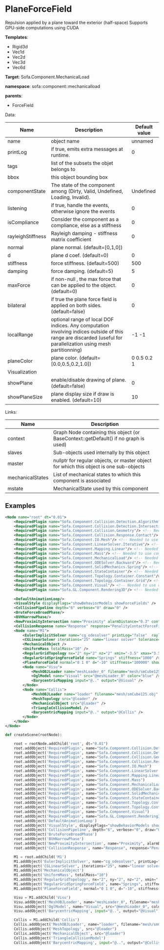 # PlaneForceField

Repulsion applied by a plane toward the exterior (half-space)
Supports GPU-side computations using CUDA


__Templates__:
- Rigid3d
- Vec1d
- Vec2d
- Vec3d
- Vec6d

__Target__: Sofa.Component.MechanicalLoad

__namespace__: sofa::component::mechanicalload

__parents__: 
- ForceField

Data: 

<table>
<thead>
    <tr>
        <th>Name</th>
        <th>Description</th>
        <th>Default value</th>
    </tr>
</thead>
<tbody>
	<tr>
		<td>name</td>
		<td>
object name
</td>
		<td>unnamed</td>
	</tr>
	<tr>
		<td>printLog</td>
		<td>
if true, emits extra messages at runtime.
</td>
		<td>0</td>
	</tr>
	<tr>
		<td>tags</td>
		<td>
list of the subsets the objet belongs to
</td>
		<td></td>
	</tr>
	<tr>
		<td>bbox</td>
		<td>
this object bounding box
</td>
		<td></td>
	</tr>
	<tr>
		<td>componentState</td>
		<td>
The state of the component among (Dirty, Valid, Undefined, Loading, Invalid).
</td>
		<td>Undefined</td>
	</tr>
	<tr>
		<td>listening</td>
		<td>
if true, handle the events, otherwise ignore the events
</td>
		<td>0</td>
	</tr>
	<tr>
		<td>isCompliance</td>
		<td>
Consider the component as a compliance, else as a stiffness
</td>
		<td>0</td>
	</tr>
	<tr>
		<td>rayleighStiffness</td>
		<td>
Rayleigh damping - stiffness matrix coefficient
</td>
		<td>0</td>
	</tr>
	<tr>
		<td>normal</td>
		<td>
plane normal. (default=[0,1,0])
</td>
		<td></td>
	</tr>
	<tr>
		<td>d</td>
		<td>
plane d coef. (default=0)
</td>
		<td>0</td>
	</tr>
	<tr>
		<td>stiffness</td>
		<td>
force stiffness. (default=500)
</td>
		<td>500</td>
	</tr>
	<tr>
		<td>damping</td>
		<td>
force damping. (default=5)
</td>
		<td>5</td>
	</tr>
	<tr>
		<td>maxForce</td>
		<td>
if non-null , the max force that can be applied to the object. (default=0)
</td>
		<td>0</td>
	</tr>
	<tr>
		<td>bilateral</td>
		<td>
if true the plane force field is applied on both sides. (default=false)
</td>
		<td>0</td>
	</tr>
	<tr>
		<td>localRange</td>
		<td>
optional range of local DOF indices. Any computation involving indices outside of this range are discarded (useful for parallelization using mesh partitionning)
</td>
		<td>-1 -1</td>
	</tr>
	<tr>
		<td>planeColor</td>
		<td>
plane color. (default=[0.0,0.5,0.2,1.0])
</td>
		<td>0 0.5 0.2 1</td>
	</tr>
	<tr>
		<td colspan="3">Visualization</td>
	</tr>
	<tr>
		<td>showPlane</td>
		<td>
enable/disable drawing of plane. (default=false)
</td>
		<td>0</td>
	</tr>
	<tr>
		<td>showPlaneSize</td>
		<td>
plane display size if draw is enabled. (default=10)
</td>
		<td>10</td>
	</tr>

</tbody>
</table>

Links: 

| Name | Description |
| ---- | ----------- |
|context|Graph Node containing this object (or BaseContext::getDefault() if no graph is used)|
|slaves|Sub-objects used internally by this object|
|master|nullptr for regular objects, or master object for which this object is one sub-objects|
|mechanicalStates|List of mechanical states to which this component is associated|
|mstate|MechanicalState used by this component|



## Examples

```xml
<Node name="root" dt="0.01">
    <RequiredPlugin name="Sofa.Component.Collision.Detection.Algorithm"/> <!-- Needed to use components [BVHNarrowPhase BruteForceBroadPhase CollisionPipeline] -->
    <RequiredPlugin name="Sofa.Component.Collision.Detection.Intersection"/> <!-- Needed to use components [NewProximityIntersection] -->
    <RequiredPlugin name="Sofa.Component.Collision.Geometry"/> <!-- Needed to use components [TriangleCollisionModel] -->
    <RequiredPlugin name="Sofa.Component.Collision.Response.Contact"/> <!-- Needed to use components [CollisionResponse] -->
    <RequiredPlugin name="Sofa.Component.IO.Mesh"/> <!-- Needed to use components [MeshOBJLoader] -->
    <RequiredPlugin name="Sofa.Component.LinearSolver.Iterative"/> <!-- Needed to use components [CGLinearSolver] -->
    <RequiredPlugin name="Sofa.Component.Mapping.Linear"/> <!-- Needed to use components [BarycentricMapping] -->
    <RequiredPlugin name="Sofa.Component.Mass"/> <!-- Needed to use components [UniformMass] -->
    <RequiredPlugin name="Sofa.Component.MechanicalLoad"/> <!-- Needed to use components [PlaneForceField] -->
    <RequiredPlugin name="Sofa.Component.ODESolver.Backward"/> <!-- Needed to use components [EulerImplicitSolver] -->
    <RequiredPlugin name="Sofa.Component.SolidMechanics.Spring"/> <!-- Needed to use components [RegularGridSpringForceField] -->
    <RequiredPlugin name="Sofa.Component.StateContainer"/> <!-- Needed to use components [MechanicalObject] -->
    <RequiredPlugin name="Sofa.Component.Topology.Container.Constant"/> <!-- Needed to use components [MeshTopology] -->
    <RequiredPlugin name="Sofa.Component.Topology.Container.Grid"/> <!-- Needed to use components [RegularGridTopology] -->
    <RequiredPlugin name="Sofa.Component.Visual"/> <!-- Needed to use components [VisualStyle] -->
    <RequiredPlugin name="Sofa.GL.Component.Rendering3D"/> <!-- Needed to use components [OglModel] -->
    
    <DefaultAnimationLoop/>
    <VisualStyle displayFlags="showBehaviorModels showForceFields" />
    <CollisionPipeline depth="6" verbose="0" draw="0" />
    <BruteForceBroadPhase/>
    <BVHNarrowPhase/>
    <NewProximityIntersection name="Proximity" alarmDistance="0.3" contactDistance="0.2" />
    <CollisionResponse name="Response" response="PenalityContactForceField" />
    <Node name="M1">
        <EulerImplicitSolver name="cg_odesolver" printLog="false"  rayleighStiffness="0.1" rayleighMass="0.1" />
        <CGLinearSolver iterations="25" name="linear solver" tolerance="1.0e-9" threshold="1.0e-9" />
        <MechanicalObject />
        <UniformMass totalMass="10" />
        <RegularGridTopology nx="2" ny="2" nz="2" xmin="-3.5" xmax="3.5" ymin="-3.5" ymax="3.5" zmin="-3.5" zmax="3.5" />
        <RegularGridSpringForceField name="Springs" stiffness="1000" />
        <PlaneForceField normal="0 1 0" d="-10" stiffness="100000" showPlane="1" showPlaneSize="20"/>
        <Node name="Visu">
            <MeshOBJLoader name="meshLoader_0" filename="mesh/smCube125.obj" handleSeams="1" />
            <OglModel name="Visual" src="@meshLoader_0" color="blue" />
            <BarycentricMapping input="@.." output="@Visual" />
        </Node>
        <Node name="Collis">
            <MeshOBJLoader name="loader" filename="mesh/smCube125.obj" />
            <MeshTopology src="@loader" />
            <MechanicalObject src="@loader" />
            <TriangleCollisionModel />
            <BarycentricMapping input="@.." output="@Collis" />
        </Node>
    </Node>
</Node>
```
```python
def createScene(rootNode):

	root = rootNode.addChild('root', dt="0.01")
	root.addObject('RequiredPlugin', name="Sofa.Component.Collision.Detection.Algorithm")
	root.addObject('RequiredPlugin', name="Sofa.Component.Collision.Detection.Intersection")
	root.addObject('RequiredPlugin', name="Sofa.Component.Collision.Geometry")
	root.addObject('RequiredPlugin', name="Sofa.Component.Collision.Response.Contact")
	root.addObject('RequiredPlugin', name="Sofa.Component.IO.Mesh")
	root.addObject('RequiredPlugin', name="Sofa.Component.LinearSolver.Iterative")
	root.addObject('RequiredPlugin', name="Sofa.Component.Mapping.Linear")
	root.addObject('RequiredPlugin', name="Sofa.Component.Mass")
	root.addObject('RequiredPlugin', name="Sofa.Component.MechanicalLoad")
	root.addObject('RequiredPlugin', name="Sofa.Component.ODESolver.Backward")
	root.addObject('RequiredPlugin', name="Sofa.Component.SolidMechanics.Spring")
	root.addObject('RequiredPlugin', name="Sofa.Component.StateContainer")
	root.addObject('RequiredPlugin', name="Sofa.Component.Topology.Container.Constant")
	root.addObject('RequiredPlugin', name="Sofa.Component.Topology.Container.Grid")
	root.addObject('RequiredPlugin', name="Sofa.Component.Visual")
	root.addObject('RequiredPlugin', name="Sofa.GL.Component.Rendering3D")
	root.addObject('DefaultAnimationLoop')
	root.addObject('VisualStyle', displayFlags="showBehaviorModels showForceFields")
	root.addObject('CollisionPipeline', depth="6", verbose="0", draw="0")
	root.addObject('BruteForceBroadPhase')
	root.addObject('BVHNarrowPhase')
	root.addObject('NewProximityIntersection', name="Proximity", alarmDistance="0.3", contactDistance="0.2")
	root.addObject('CollisionResponse', name="Response", response="PenalityContactForceField")

	M1 = root.addChild('M1')
	M1.addObject('EulerImplicitSolver', name="cg_odesolver", printLog="false", rayleighStiffness="0.1", rayleighMass="0.1")
	M1.addObject('CGLinearSolver', iterations="25", name="linear solver", tolerance="1.0e-9", threshold="1.0e-9")
	M1.addObject('MechanicalObject')
	M1.addObject('UniformMass', totalMass="10")
	M1.addObject('RegularGridTopology', nx="2", ny="2", nz="2", xmin="-3.5", xmax="3.5", ymin="-3.5", ymax="3.5", zmin="-3.5", zmax="3.5")
	M1.addObject('RegularGridSpringForceField', name="Springs", stiffness="1000")
	M1.addObject('PlaneForceField', normal="0 1 0", d="-10", stiffness="100000", showPlane="1", showPlaneSize="20")

	Visu = M1.addChild('Visu')
	Visu.addObject('MeshOBJLoader', name="meshLoader_0", filename="mesh/smCube125.obj", handleSeams="1")
	Visu.addObject('OglModel', name="Visual", src="@meshLoader_0", color="blue")
	Visu.addObject('BarycentricMapping', input="@..", output="@Visual")

	Collis = M1.addChild('Collis')
	Collis.addObject('MeshOBJLoader', name="loader", filename="mesh/smCube125.obj")
	Collis.addObject('MeshTopology', src="@loader")
	Collis.addObject('MechanicalObject', src="@loader")
	Collis.addObject('TriangleCollisionModel')
	Collis.addObject('BarycentricMapping', input="@..", output="@Collis")
```
